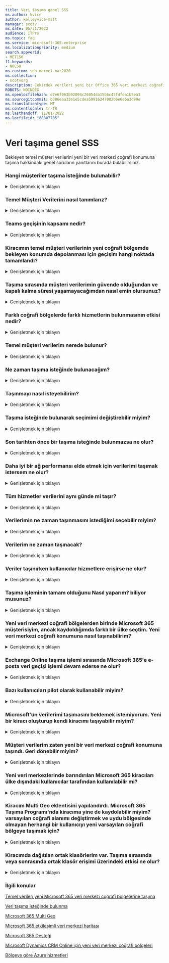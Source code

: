```yaml
---
title: Veri taşıma genel SSS
ms.author: kvice
author: kelleyvice-msft
manager: scotv
ms.date: 05/31/2022
audience: ITPro
ms.topic: faq
ms.service: microsoft-365-enterprise
ms.localizationpriority: medium
search.appverid:
- MET150
f1.keywords:
- NOCSH
ms.custom: seo-marvel-mar2020
ms.collection:
- scotvorg
description: Çekirdek verileri yeni bir Office 365 veri merkezi coğrafi konumuna taşıma hakkında sık sorulan soruların (SSS) yanıtlarını bulun.
ROBOTS: NOINDEX
ms.openlocfilehash: d7e6f063b92094c26054da15b6c45f4fea1b5ea3
ms.sourcegitcommit: b386eaa33e1e5cdea59916247082b6e6e6a3d99e
ms.translationtype: MT
ms.contentlocale: tr-TR
ms.lasthandoff: 11/01/2022
ms.locfileid: "68807705"
---
```

# <a name="data-move-general-faq"></a>Veri taşıma genel SSS

Bekleyen temel müşteri verilerini yeni bir veri merkezi coğrafi konumuna taşıma hakkındaki genel soruların yanıtlarını burada bulabilirsiniz.

### <a name="what-customers-are-eligible-to-request-a-move"></a>Hangi müşteriler taşıma isteğinde bulunabilir?
<details><summary>Genişletmek için tıklayın</summary>

Yeni veri merkezi coğrafi bölgesi için uygun bir ülke seçen mevcut Microsoft 365 ticari müşterileri taşıma isteğinde bulunabilir. Program yalnızca Uygun iş yükleri için bekleyen temel müşteri verilerini ilgili Microsoft 365 veri merkezi coğrafi konumuna geçirmek üzere Microsoft 365 kiracısına atanmış uygun ülke koduna sahip kiracılar için mevcuttur. Bkz. Ülke [uygunluğunuzu onaylamak için verilerinizin taşınmasını isteme](request-your-data-move.md) .

</details>

### <a name="how-do-we-define-core-customer-data"></a>Temel Müşteri Verilerini nasıl tanımlarız?
<details><summary>Genişletmek için tıklayın</summary>

Temel müşteri verileri, [Microsoft Online Services Koşulları'nda](https://aka.ms/ost) tanımlanan müşteri verilerinin bir alt kümesini ifade eden bir terimdir:

- posta kutusu içeriğini (e-posta gövdesi, takvim girdileri ve e-posta eklerinin içeriği) Exchange Online
- SharePoint Online site içeriği ve bu site içinde depolanan dosyalar
- OneDrive İş karşıya yüklenen dosyalar

</details>

### <a name="what-is-in-scope-for-teams-migration"></a>Teams geçişinin kapsamı nedir?
<details><summary>Genişletmek için tıklayın</summary>

Exchange Online, SharePoint Online ve OneDrive İş ek olarak; Microsoft, Teams verilerini yerel veri merkezine geçirir.

- Özel iletiler ve kanal iletileri de dahil olmak üzere Teams sohbet iletileri.
- Sohbetlerde kullanılan Teams görüntüleri.

Teams dosyaları SharePoint Online'da, Teams sohbet dosyaları ise OneDrive İş'de depolanır. Sesli mesaj, takvim ve kişiler Exchange Online depolanır. Çoğu durumda, Exchange Online, SharePoint Online ve OneDrive İş yerel veri merkezi coğrafi alanında müşteri tarafından zaten kullanılır ve ayrıca uygun müşteri ülkeleri için Microsoft 365 geçiş programının bir parçasıdır.

</details>

### <a name="at-what-point-is-my-migration-complete-so-that-my-tenants-core-customer-data-is-being-stored-at-rest-in-my-new-geo"></a>Kiracımın temel müşteri verilerinin yeni coğrafi bölgemde bekleyen konumda depolanması için geçişim hangi noktada tamamlandı?
<details><summary>Genişletmek için tıklayın</summary>

Exchange Online ile SharePoint Online/OneDrive İş arasındaki paylaşılan bağımlılıklar nedeniyle, her iki hizmet de geçirilene kadar herhangi bir geçişin tamamlandığı düşünülemez. Exchange Online ve SharePoint Online/OneDrive İş genellikle ayrı zamanlarda ve birbirinden bağımsız olarak geçiriliyor. Müşteri kiracı yöneticileri, her hizmet geçişi tamamlandığında İleti Merkezi'nde onay alır ve her hizmet için bekleyen konumdaki temel müşteri verilerini onaylamak için Yönetici Merkezi'nde veri konumu kartını görüntüleyebilir.

</details>

### <a name="how-do-you-make-sure-my-customer-data-is-safe-during-the-move-and-that-i-wont-experience-downtime"></a>Taşıma sırasında müşteri verilerimin güvende olduğundan ve kapalı kalma süresi yaşamayacağımdan nasıl emin olursunuz?
<details><summary>Genişletmek için tıklayın</summary>

Veri taşıma, son kullanıcıları en az etkileyen bir arka uç hizmeti işlemidir. Etkilenebilen özellikler [, Verilerinizin taşınması sırasında ve sonrasında'da](during-and-after-your-data-move.md) listelenir. Kullanılabilirlik için [Microsoft Online Services Hizmet Düzeyi Sözleşmesi'ne (SLA)](https://go.microsoft.com/fwlink/p/?LinkId=523897) bağlıyız, dolayısıyla taşıma sırasında müşterilerin hazırlaması veya izlemesi gereken hiçbir şey yoktur.

Tüm Microsoft 365 hizmetleri veri merkezlerinde aynı sürümleri çalıştırdığından, tutarlı işlevlerden emin olabilirsiniz. Hizmetiniz işlem boyunca tam olarak desteklenir.

</details>

### <a name="what-is-the-impact-of-having-different-services-located-in-different-geos"></a>Farklı coğrafi bölgelerde farklı hizmetlerin bulunmasının etkisi nedir?
<details><summary>Genişletmek için tıklayın</summary>

Bazı Microsoft 365 hizmetleri, bazı mevcut müşteriler ve taşıma sürecinin ortasındaki müşteriler için farklı coğrafi bölgelerde bulunabilir. Hizmetlerimiz birbirinden bağımsız olarak çalışır ve böyle bir durumda kullanıcı deneyimi üzerinde hiçbir etkisi yoktur. Ancak, veri yerleşimi amacıyla, hem Exchange Online hem de SharePoint Online/OneDrive İş aynı veri merkezi coğrafi konumuna geçirilene kadar kiracı geçişi tamamlanmış olarak kabul edilemez.

</details>

### <a name="where-is-my-core-customer-data-located"></a>Temel müşteri verilerim nerede bulunur?
<details><summary>Genişletmek için tıklayın</summary>

Müşteri kiracı yöneticileri Yönetici Merkezi'nde veri konumu kartını istedikleri zaman görüntüleyebilir ve her hizmet için (özellikle kiracıları için) bekleyen konumdaki temel müşteri verilerini onaylayabilir. Ayrıca veri merkezi coğrafi alanlarının, veri merkezlerinin ve Office 365 müşteri verilerinin konumunu [Microsoft 365 etkileşimli veri merkezi haritalarında](https://office.com/datamaps) yeni kiracılar için geçerli varsayılan çekirdek müşteri verilerine başvuru olarak yayımlarız. Bekleyen müşteri verilerinizin konumunu Microsoft 365 yönetim merkezi Kuruluş Profilinizin altındaki Veri Konumu bölümünden doğrulayabilirsiniz.

</details>

### <a name="when-will-i-be-able-to-request-a-move"></a>Ne zaman taşıma isteğinde bulunacağım?
<details><summary>Genişletmek için tıklayın</summary>

Veri merkezi coğrafi bölgeniz için desteklenen zaman çerçeveleri için verilerinizi [taşıma isteğinde](request-your-data-move.md) bulunma sayfasına bakın.

</details>

### <a name="how-can-i-request-to-be-moved"></a>Taşınmayı nasıl isteyebilirim?
<details><summary>Genişletmek için tıklayın</summary>

Uygun müşteriler [Microsoft 365 yönetim merkezi](https://admin.microsoft.com/) bir sayfa görür. Taşıma isteğinde bulunma yönergeleri için lütfen bkz. [Veri taşıma isteğinde](request-your-data-move.md) bulunma.

</details>

### <a name="can-i-change-my-selection-after-requesting-a-move"></a>Taşıma isteğinde bulunarak seçimimi değiştirebilir miyim?
<details><summary>Genişletmek için tıklayın</summary>

İsteğinizi gönderdikten sonra sizi işlemden kaldırmamız mümkün değildir.

</details>

### <a name="what-happens-if-i-do-not-request-a-move-before-the-deadline"></a>Son tarihten önce bir taşıma isteğinde bulunmazsa ne olur?
<details><summary>Genişletmek için tıklayın</summary>

Açık kayıt döneminden sonra geçiş isteklerini kabul edemeyiz.

</details>

### <a name="what-if-i-want-to-move-my-data-in-order-to-get-better-network-performance"></a>Daha iyi bir ağ performansı elde etmek için verilerimi taşımak istersem ne olur?
<details><summary>Genişletmek için tıklayın</summary>

Microsoft 365 veri merkezine fiziksel yakınlık, daha iyi bir ağ performansı garantisi değildir. Son kullanıcı ile Microsoft 365 hizmeti arasındaki ağ performansını etkileyen birçok faktör ve bileşen vardır. Bu ve performans ayarlama hakkında daha fazla bilgi için bkz. [Microsoft 365 için ağ planlama ve performans ayarlama](network-planning-and-performance.md).

</details>

### <a name="do-all-the-services-move-their-data-on-the-same-day"></a>Tüm hizmetler verilerini aynı günde mi taşır?
<details><summary>Genişletmek için tıklayın</summary>

Her hizmet bağımsız olarak taşınır ve büyük olasılıkla verilerini farklı zamanlarda taşır.

</details>

### <a name="can-i-choose-when-i-want-my-data-to-be-moved"></a>Verilerimin ne zaman taşınmasını istediğimi seçebilir miyim?
<details><summary>Genişletmek için tıklayın</summary>

Müşteriler belirli bir tarihi seçemezler, taşımalarını geciktiremezler ve taşımalar için belirli bir tarih veya saat çerçevesini paylaşamayız.

</details>

### <a name="can-you-share-when-my-data-will-be-moved"></a>Verilerim ne zaman taşınacak?
<details><summary>Genişletmek için tıklayın</summary>

Veri taşıma işlemleri, son kullanıcıları en az etkileyen arka uç işlemidir. Genel olarak çalıştırılan ve otomatikleştirilmiş bir ortamda veri taşıma gerçekleştirmemiz gereken karmaşıklık, duyarlık ve ölçek, kiracınız veya başka bir tek kiracı için bir veri taşıma işleminin tamamlanması beklendiğinde paylaşmamızı engeller. Müşteriler, veri taşıma işlemi tamamlandığında katılımcı hizmet başına İleti Merkezi'nde bir onay alır.

</details>

### <a name="what-happens-if-users-access-services-while-the-data-is-being-moved"></a>Veriler taşınırken kullanıcılar hizmetlere erişirse ne olur?
<details><summary>Genişletmek için tıklayın</summary>

Her hizmet için verilerin taşınması sırasında sınırlı olabilecek özelliklerin tam listesi için bkz. [Verileriniz taşınırken ve sonrasında](during-and-after-your-data-move.md) .

</details>

### <a name="how-do-i-know-the-move-is-complete"></a>Taşıma işleminin tamam olduğunu Nasıl yaparım? biliyor musunuz?
<details><summary>Genişletmek için tıklayın</summary>

Her hizmet verilerini taşıma işleminin tamamlandığını onaylayan Microsoft 365 İleti Merkezi'ni izleyin. Her hizmetin verileri taşındığında, üç tamamlama bildirimi almanız için bir tamamlama bildirimi göndereceğiz: her biri Exchange Online, SharePoint Online ve Skype Kurumsal Online için. Müşteri verilerinizin bekleyen konumunu Microsoft 365 yönetim merkezi Kuruluş Profilinizin altındaki Veri Konumu bölümünden de doğrulayabilirsiniz.

</details>

### <a name="i-am-a-microsoft-365-customer-in-one-of-the-new-datacenter-geos-but-when-i-signed-up-i-selected-a-different-country-how-can-i-be-moved-to-the-new-datacenter-geo"></a>Yeni veri merkezi coğrafi bölgelerden birinde Microsoft 365 müşterisiyim, ancak kaydoldığımda farklı bir ülke seçtim. Yeni veri merkezi coğrafi konumuna nasıl taşınabilirim?
<details><summary>Genişletmek için tıklayın</summary>

Kiracınızla ilişkili kayıt ülkesini değiştirmek mümkün değildir. Bunun yerine, yeni bir abonelikle yeni bir Microsoft 365 kiracısı oluşturmanız ve kullanıcılarınızı ve verilerinizi yeni kiracıya el ile taşımanız gerekir.

</details>

### <a name="what-happens-if-we-are-in-process-of-email-data-migration-to-microsoft-365-during-the-exchange-online-move"></a>Exchange Online taşıma işlemi sırasında Microsoft 365'e e-posta veri geçişi işlemi devam ederse ne olur?
<details><summary>Genişletmek için tıklayın</summary>

Bu çok yaygın bir senaryodur ve tam olarak desteklenir. Veri merkezi coğrafi bölgeleri arasında bulut geçişi, şirket içi bulut posta kutusu geçişlerini engellemez.

</details>

### <a name="can-i-pilot-some-users"></a>Bazı kullanıcıları pilot olarak kullanabilir miyim?
<details><summary>Genişletmek için tıklayın</summary>

Bağlantıyı test etmek için ayrı bir deneme kiracısı oluşturabilirsiniz, ancak deneme kiracısı mevcut kiracınızla hiçbir şekilde birleştirilemiyor.

</details>

### <a name="i-dont-want-to-wait-for-microsoft-to-move-my-data-can-i-just-create-a-new-tenant-and-move-myself"></a>Microsoft'un verilerimi taşımasını beklemek istemiyorum. Yeni bir kiracı oluşturup kendi kiracımı taşıyabilir miyim?
<details><summary>Genişletmek için tıklayın</summary>

Evet, ancak işlem Microsoft'un veri taşıma işlemini gerçekleştirmesi kadar sorunsuz olmayacaktır.

Yeni veri merkezi coğrafi alanı kullanılabilir olduktan sonra yeni bir kiracı oluşturursanız, yeni kiracı yeni coğrafi bölgede barındırılır. Bu yeni kiracı önceki kiracınızdan tamamen ayrıdır ve tüm kullanıcı posta kutularını, site içeriğini, etki alanı adlarını ve diğer tüm verileri taşımak sizin sorumluluğunuzdadır. Kiracı adını bir kiracıdan diğerine taşıyabileceğinizi unutmayın. Kullanıcılarınız için tüm ayarları, verileri ve abonelikleri taşımayla ilgileneceğimiz için Microsoft tarafından sağlanan taşıma programını beklemenizi öneririz.

</details>

### <a name="my-customer-data-has-already-been-moved-to-a-new-datacenter-geo-can-i-move-back"></a>Müşteri verilerim zaten yeni bir veri merkezi coğrafi konumuna taşındı. Geri dönebilir miyim?
<details><summary>Genişletmek için tıklayın</summary>

Hayır, bu mümkün değil. Yeni coğrafi veri merkezlerine taşınan müşteriler geri taşınamaz. Herhangi bir coğrafi bölgede müşteri olarak, daha önce yaşadığınız hizmet kalitesi, performans ve güvenlik denetimleriyle aynı deneyime sahip olacaksınız. [Microsoft 365 Multi Geo](https://aka.ms/multi-geo) , bazı müşterilerin eklenti olarak kullanımına sunulur ve tek bir kiracının birden çok uydu coğrafi bölge oluşturmasına ve veri yerleşimi taahhütleriyle kullanıcı verilerini bu coğrafi bölgelere taşımasına olanak tanır.

</details>

### <a name="will-microsoft-365-tenants-hosted-in-the-new-datacenters-be-available-to-users-outside-of-the-country"></a>Yeni veri merkezlerinde barındırılan Microsoft 365 kiracıları ülke dışındaki kullanıcılar tarafından kullanılabilir mi?
<details><summary>Genişletmek için tıklayın</summary>

Evet. Microsoft, 2.700'den fazla İnternet Servis Sağlayıcısı (ISS) ile eşleme anlaşmaları ile dünya çapında 35 ülkede 130'dan fazla konumda genel İnternet bağlantıları olan büyük bir küresel ağ sürdürmektedir. Kullanıcılar, İnternet'te bulundukları her yerden veri merkezlerine erişebilir.

</details>

### <a name="my-tenant-has-configured-the-multi-geo-add-on-can-i-still-enroll-in-my-tenant-in-the-microsoft-365-move-program-to-change-my-default-geo-and-move-any-user-not-in-a-satellite-region-to-the-new-default-geo"></a>Kiracım Multi Geo eklentisini yapılandırdı. Microsoft 365 Taşıma Programı'nda kiracıma yine de kaydolabilir miyim? varsayılan coğrafi alanımı değiştirmek ve uydu bölgesinde olmayan herhangi bir kullanıcıyı yeni varsayılan coğrafi bölgeye taşımak için?
<details><summary>Genişletmek için tıklayın</summary>

Evet, kiracınız kaydolmaya uygun ancak [Multi-Geo'yı](https://aka.ms/multi-geo) yapılandıran müşteriler için kiracı düzeyinde taşıma tam olarak desteklenmediğinden önemli noktalar vardır.

SharePoint Online ve OneDrive İş bu program aracılığıyla kiracı düzeyinde yeni veri merkezi coğrafi konumuna geçiş yapamaz. Müşteri yöneticisi OneDrive İş paylaşımlarını Multi-Geo kullanarak kullanılabilir herhangi bir bölgeye taşınacak şekilde yapılandırabilir, ancak kiracı için Multi-Geo yapılandırıldıktan sonra kiracının varsayılan konumu değiştirilemez.

Geçişi kabul eden müşteriler için, tüm Exchange Online posta kutularını geçerli varsayılan coğrafi bölgenizden yeni yerel veri merkezi coğrafi bölgenize taşıyacağız ve varsayılan Exchange Online bölgesini güncelleştireceğiz. Hedeflediğiniz gibi uydu bölgesi veri yerleşimine saygı duymaya devam etmek için Multi Geo uydu bölgelerinde yapılandırılmış exo posta kutularını taşımayacağız.  Multi Geo yapılandırmasına sahip müşteriler için Teams sohbet hizmeti kiracı geçişleri, Exchange Online benzer şekilde davranır.

</details>

### <a name="i-have-public-folders-deployed-in-my-tenant-what-will-be-the-impact-on-public-folder-access-during-or-after-the-move"></a>Kiracımda dağıtılan ortak klasörlerim var. Taşıma sırasında veya sonrasında ortak klasör erişimi üzerindeki etkisi ne olur?
<details><summary>Genişletmek için tıklayın</summary>

Ortak klasörlerin taşınması sırasında veya sonrasında ortak klasörlere erişen son kullanıcıların herhangi bir etkisi yoktur. Ancak, tüm ortak klasör posta kutuları aynı bölgeye taşına kadar ortak klasörler Exchange Yönetici Center aracında yönetim için kullanılamayabilir. Daha fazla ayrıntı için [lütfen bu makaleye](https://aka.ms/pfxrf) bakın.

</details>

### <a name="related-topics"></a>İlgili konular

[Temel verileri yeni Microsoft 365 veri merkezi coğrafi bölgelerine taşıma](moving-data-to-new-datacenter-geos.md)

[Veri taşıma isteğinde bulunma](request-your-data-move.md)

[Microsoft 365 Multi Geo](https://aka.ms/multi-geo)

[Microsoft 365 etkileşimli veri merkezi haritası](https://office.com/datamaps)

[Microsoft 365 Desteği](../admin/get-help-support.md)

[Microsoft Dynamics CRM Online için yeni veri merkezi coğrafi bölgeleri](/power-platform/admin/new-datacenter-regions)

[Bölgeye göre Azure hizmetleri](https://azure.microsoft.com/regions/)
